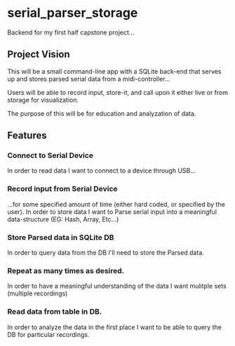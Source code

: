 # serial_parser_storage
Backend for my first half capstone project...

## Project Vision

This will be a small command-line app with a SQLite back-end that serves up and stores parsed serial data from a midi-controller...

Users will be able to record input, store-it, and call upon it either live or from storage for visualization.

The purpose of this will be for education and analyzation of data.

## Features
### Connect to Serial Device
  In order to read data I want to connect to a device through USB...
### Record input from Serial Device
  ...for some specified amount of time (either hard coded, or specified by the user).
  In order to store data I want to Parse serial input into a meaningful data-structure (EG: Hash, Array, Etc...)
### Store Parsed data in SQLite DB
  In order to query data from the DB I'll need to store the Parsed data.
### Repeat as many times as desired.
  In order to have a meaningful understanding of the data I want mulitple sets (multiple recordings)
### Read data from table in DB.
  In order to analyze the data in the first place I want to be able to query the DB for particular recordings.
